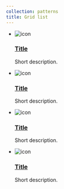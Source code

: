 ```yaml
---
collection: patterns
title: Grid list
---
```


<div class="row" id="grid-list">
    <ul class="p-grid-list col-12 no-bullets no-margin-bottom">
        <li class="p-grid-list__item col-6">
            <div class="p-grid-list__img">
              <img src="https://placeholdit.imgix.net/~text?txtsize=8&amp;txt=60%C3%9760&amp;w=60&amp;h=60" alt="icon">
            </div>
            <div class="p-grid-list__content">
                <h3 class="p-grid-list__title"><a class="p-grid-list__link" href="#">Title</a></h3>
                <p class="p-grid-list__desc">Short description.</p>
            </div>
        </li>
        <li class="p-grid-list__item col-6 last-col">
            <div class="p-grid-list__img">
              <img src="https://placeholdit.imgix.net/~text?txtsize=8&amp;txt=60%C3%9760&amp;w=60&amp;h=60" alt="icon">
            </div>
            <div class="p-grid-list__content">
                <h3 class="p-grid-list__title"><a class="p-grid-list__link" href="#">Title</a></h3>
                <p class="p-grid-list__desc">Short description.</p>
            </div>
        </li>
        <li class="p-grid-list__item col-6 last-row">
            <div class="p-grid-list__img">
                <img src="https://placeholdit.imgix.net/~text?txtsize=8&amp;txt=60%C3%9760&amp;w=60&amp;h=60" alt="icon">
            </div>
            <div class="p-grid-list__content">
                <h3 class="p-grid-list__title"><a class="p-grid-list__link" href="#">Title</a></h3>
                <p class="p-grid-list__desc">Short description.</p>
            </div>
        </li>
        <li class="p-grid-list__item col-6 last-col">
            <div class="p-grid-list__img">
                <img src="https://placeholdit.imgix.net/~text?txtsize=8&amp;txt=60%C3%9760&amp;w=60&amp;h=60" alt="icon">
            </div>
            <div class="p-grid-list__content">
                <h3 class="p-grid-list__title"><a class="p-grid-list__link" href="#">Title</a></h3>
                <p class="p-grid-list__desc">Short description.</p>
            </div>
        </li>
    </ul>
</div>
